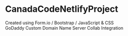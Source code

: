 # CanadaCodeNetlifyProject
Created using Form.io / Bootstrap / JavaScript &amp; CSS <br>
GoDaddy Custom Domain Name Server Collab Integration
